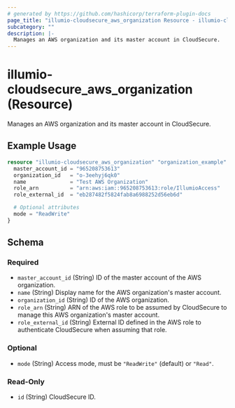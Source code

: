 ```yaml
---
# generated by https://github.com/hashicorp/terraform-plugin-docs
page_title: "illumio-cloudsecure_aws_organization Resource - illumio-cloudsecure"
subcategory: ""
description: |-
  Manages an AWS organization and its master account in CloudSecure.
---
```


# illumio-cloudsecure_aws_organization (Resource)

Manages an AWS organization and its master account in CloudSecure.

## Example Usage

```terraform
resource "illumio-cloudsecure_aws_organization" "organization_example" {
  master_account_id = "965208753613"
  organization_id   = "o-3eehyj6qk0"
  name              = "Test AWS Organization"
  role_arn          = "arn:aws:iam::965208753613:role/IllumioAccess"
  role_external_id  = "eb287482f5824fab8a6988252d56eb6d"

  # Optional attributes
  mode = "ReadWrite"
}
```

<!-- schema generated by tfplugindocs -->
## Schema

### Required

- `master_account_id` (String) ID of the master account of the AWS organization.
- `name` (String) Display name for the AWS organization's master account.
- `organization_id` (String) ID of the AWS organization.
- `role_arn` (String) ARN of the AWS role to be assumed by CloudSecure to manage this AWS organization's master account.
- `role_external_id` (String) External ID defined in the AWS role to authenticate CloudSecure when assuming that role.

### Optional

- `mode` (String) Access mode, must be `"ReadWrite"` (default) or `"Read"`.

### Read-Only

- `id` (String) CloudSecure ID.
